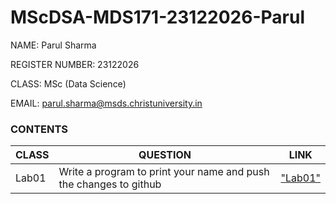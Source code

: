 # MScDSA-MDS171-23122026-Parul

NAME: Parul Sharma

REGISTER NUMBER: 23122026

CLASS: MSc (Data Science)

EMAIL: parul.sharma@msds.christuniversity.in

### **CONTENTS**

|CLASS|QUESTION|LINK|
|-------------|---------------------------------------------|------------------|
|Lab01|Write a program to print your name and push the changes to github|["Lab01"](Lab01.ipynb)